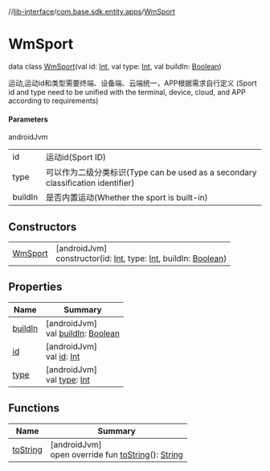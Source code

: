 //[lib-interface](../../../index.md)/[com.base.sdk.entity.apps](../index.md)/[WmSport](index.md)

# WmSport

data class [WmSport](index.md)(val id: [Int](https://kotlinlang.org/api/latest/jvm/stdlib/kotlin/-int/index.html), val type: [Int](https://kotlinlang.org/api/latest/jvm/stdlib/kotlin/-int/index.html), val buildIn: [Boolean](https://kotlinlang.org/api/latest/jvm/stdlib/kotlin/-boolean/index.html))

运动,运动id和类型需要终端、设备端、云端统一，APP根据需求自行定义 (Sport id and type need to be unified with the terminal, device, cloud, and APP according to requirements)

#### Parameters

androidJvm

| | |
|---|---|
| id | 运动id(Sport ID) |
| type | 可以作为二级分类标识(Type can be used as a secondary classification identifier) |
| buildIn | 是否内置运动(Whether the sport is built-in) |

## Constructors

| | |
|---|---|
| [WmSport](-wm-sport.md) | [androidJvm]<br>constructor(id: [Int](https://kotlinlang.org/api/latest/jvm/stdlib/kotlin/-int/index.html), type: [Int](https://kotlinlang.org/api/latest/jvm/stdlib/kotlin/-int/index.html), buildIn: [Boolean](https://kotlinlang.org/api/latest/jvm/stdlib/kotlin/-boolean/index.html)) |

## Properties

| Name | Summary |
|---|---|
| [buildIn](build-in.md) | [androidJvm]<br>val [buildIn](build-in.md): [Boolean](https://kotlinlang.org/api/latest/jvm/stdlib/kotlin/-boolean/index.html) |
| [id](id.md) | [androidJvm]<br>val [id](id.md): [Int](https://kotlinlang.org/api/latest/jvm/stdlib/kotlin/-int/index.html) |
| [type](type.md) | [androidJvm]<br>val [type](type.md): [Int](https://kotlinlang.org/api/latest/jvm/stdlib/kotlin/-int/index.html) |

## Functions

| Name | Summary |
|---|---|
| [toString](to-string.md) | [androidJvm]<br>open override fun [toString](to-string.md)(): [String](https://kotlinlang.org/api/latest/jvm/stdlib/kotlin/-string/index.html) |
